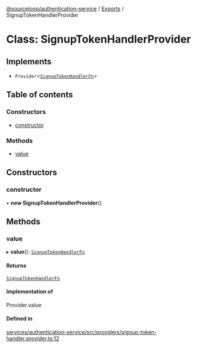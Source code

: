 [@sourceloop/authentication-service](../README.md) / [Exports](../modules.md) / SignupTokenHandlerProvider

# Class: SignupTokenHandlerProvider

## Implements

- `Provider`<[`SignupTokenHandlerFn`](../interfaces/SignupTokenHandlerFn.md)\>

## Table of contents

### Constructors

- [constructor](SignupTokenHandlerProvider.md#constructor)

### Methods

- [value](SignupTokenHandlerProvider.md#value)

## Constructors

### constructor

• **new SignupTokenHandlerProvider**()

## Methods

### value

▸ **value**(): [`SignupTokenHandlerFn`](../interfaces/SignupTokenHandlerFn.md)

#### Returns

[`SignupTokenHandlerFn`](../interfaces/SignupTokenHandlerFn.md)

#### Implementation of

Provider.value

#### Defined in

[services/authentication-service/src/providers/signup-token-handler.provider.ts:12](https://github.com/codeweb05/repo1/blob/ea19add/services/authentication-service/src/providers/signup-token-handler.provider.ts#L12)
